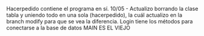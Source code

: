 Hacerpedido contiene el programa en sí.
10/05 - Actualizo borrando la clase tabla y uniendo todo en una sola (hacerpedido), la cuál actualizo en la branch modify para que se vea la diferencia.
Login tiene los métodos para conectarse a la base de datos
MAIN ES EL VIEJO
